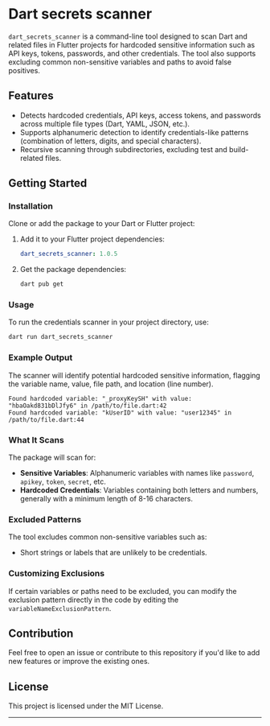 # Dart secrets scanner

`dart_secrets_scanner` is a command-line tool designed to scan Dart and related files in Flutter projects for hardcoded sensitive information such as API keys, tokens, passwords, and other credentials. 
The tool also supports excluding common non-sensitive variables and paths to avoid false positives.

## Features

- Detects hardcoded credentials, API keys, access tokens, and passwords across multiple file types (Dart, YAML, JSON, etc.).
- Supports alphanumeric detection to identify credentials-like patterns (combination of letters, digits, and special characters).
- Recursive scanning through subdirectories, excluding test and build-related files.

## Getting Started

### Installation

Clone or add the package to your Dart or Flutter project:

1. Add it to your Flutter project dependencies:
   ```yaml
   dart_secrets_scanner: 1.0.5

2. Get the package dependencies:
   ```bash
   dart pub get
   ```

### Usage

To run the credentials scanner in your project directory, use:

```bash
dart run dart_secrets_scanner
```

### Example Output

The scanner will identify potential hardcoded sensitive information, flagging the variable name, value, file path, and location (line number).

```
Found hardcoded variable: "_proxyKeySH" with value: "hbaOakd831bDlJfy6" in /path/to/file.dart:42
Found hardcoded variable: "kUserID" with value: "user12345" in /path/to/file.dart:44
```

### What It Scans

The package will scan for:

- **Sensitive Variables**: Alphanumeric variables with names like `password`, `apikey`, `token`, `secret`, etc.
- **Hardcoded Credentials**: Variables containing both letters and numbers, generally with a minimum length of 8-16 characters.

### Excluded Patterns

The tool excludes common non-sensitive variables such as:

- Short strings or labels that are unlikely to be credentials.


### Customizing Exclusions

If certain variables or paths need to be excluded, you can modify the exclusion pattern directly in the code by editing the `variableNameExclusionPattern`.

## Contribution

Feel free to open an issue or contribute to this repository if you'd like to add new features or improve the existing ones.

## License

This project is licensed under the MIT License.

---